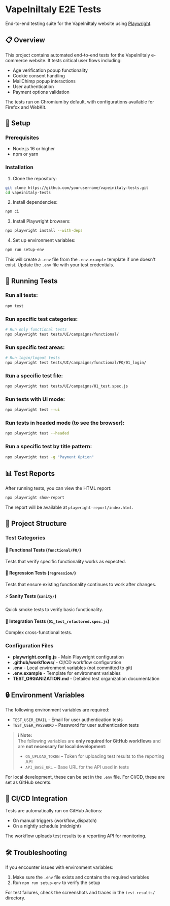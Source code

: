 # VapeIniItaly E2E Tests

End-to-end testing suite for the VapeIniItaly website using [Playwright](https://playwright.dev/).

## 📋 Overview

This project contains automated end-to-end tests for the VapeIniItaly e-commerce website. It tests critical user flows including:

- Age verification popup functionality
- Cookie consent handling
- MailChimp popup interactions
- User authentication
- Payment options validation

The tests run on Chromium by default, with configurations available for Firefox and WebKit.

## 🔧 Setup

### Prerequisites

- Node.js 16 or higher
- npm or yarn

### Installation

1. Clone the repository:
```bash
git clone https://github.com/yourusername/vapeinitaly-tests.git
cd vapeinitaly-tests
```

2. Install dependencies:
```bash
npm ci
```

3. Install Playwright browsers:
```bash
npx playwright install --with-deps
```

4. Set up environment variables:
```bash
npm run setup-env
```
This will create a `.env` file from the `.env.example` template if one doesn't exist. 
Update the `.env` file with your test credentials.

## 🚀 Running Tests

### Run all tests:

```bash
npm test
```

### Run specific test categories:

```bash
# Run only functional tests
npx playwright test tests/UI/campaigns/functional/
```

### Run specific test areas:

```bash
# Run login/logout tests
npx playwright test tests/UI/campaigns/functional/FO/01_login/
```
### Run a specific test file:

```bash
npx playwright test tests/UI/campaigns/01_test.spec.js
```

### Run tests with UI mode:

```bash
npx playwright test --ui
```

### Run tests in headed mode (to see the browser):

```bash
npx playwright test --headed
```

### Run a specific test by title pattern:

```bash
npx playwright test -g "Payment Option"
```

## 📊 Test Reports

After running tests, you can view the HTML report:

```bash
npx playwright show-report
```

The report will be available at `playwright-report/index.html`.

## 📁 Project Structure


### Test Categories

#### 🔧 **Functional Tests** (`functional/FO/`)
Tests that verify specific functionality works as expected.

#### 🔄 **Regression Tests** (`regression/`)
Tests that ensure existing functionality continues to work after changes.

#### ⚡ **Sanity Tests** (`sanity/`)
Quick smoke tests to verify basic functionality.

#### 🔗 **Integration Tests** (`01_test_refactored.spec.js`)
Complex cross-functional tests.

### Configuration Files
- **playwright.config.js** - Main Playwright configuration
- **.github/workflows/** - CI/CD workflow configuration
- **.env** - Local environment variables (not committed to git)
- **.env.example** - Template for environment variables
- **TEST_ORGANIZATION.md** - Detailed test organization documentation

## 🔒 Environment Variables

The following environment variables are required:

- `TEST_USER_EMAIL` - Email for user authentication tests
- `TEST_USER_PASSWORD` - Password for user authentication tests

> **ℹ️ Note:**  
> The following variables are **only required for GitHub workflows** and are **not necessary for local development**:
>
> - `QA_UPLOAD_TOKEN` – Token for uploading test results to the reporting API  
> - `API_BASE_URL` – Base URL for the API used in tests

For local development, these can be set in the `.env` file.
For CI/CD, these are set as GitHub secrets.

## 🤖 CI/CD Integration

Tests are automatically run on GitHub Actions:

- On manual triggers (workflow_dispatch)
- On a nightly schedule (midnight)

The workflow uploads test results to a reporting API for monitoring.

## 🛠️ Troubleshooting

If you encounter issues with environment variables:

1. Make sure the `.env` file exists and contains the required variables
2. Run `npm run setup-env` to verify the setup

For test failures, check the screenshots and traces in the `test-results/` directory.
